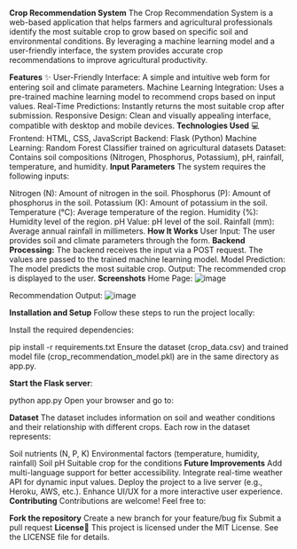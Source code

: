 **Crop Recommendation System**
The Crop Recommendation System is a web-based application that helps farmers and agricultural professionals identify the most suitable crop to grow based on specific soil and environmental conditions. By leveraging a machine learning model and a user-friendly interface, the system provides accurate crop recommendations to improve agricultural productivity.

**Features** ✨
User-Friendly Interface: A simple and intuitive web form for entering soil and climate parameters.
Machine Learning Integration: Uses a pre-trained machine learning model to recommend crops based on input values.
Real-Time Predictions: Instantly returns the most suitable crop after submission.
Responsive Design: Clean and visually appealing interface, compatible with desktop and mobile devices.
**Technologies Used** 💻
Frontend: HTML, CSS, JavaScript
Backend: Flask (Python)
Machine Learning: Random Forest Classifier trained on agricultural datasets
Dataset: Contains soil compositions (Nitrogen, Phosphorus, Potassium), pH, rainfall, temperature, and humidity.
**Input Parameters** 
The system requires the following inputs:

Nitrogen (N): Amount of nitrogen in the soil.
Phosphorus (P): Amount of phosphorus in the soil.
Potassium (K): Amount of potassium in the soil.
Temperature (°C): Average temperature of the region.
Humidity (%): Humidity level of the region.
pH Value: pH level of the soil.
Rainfall (mm): Average annual rainfall in millimeters.
**How It Works** 
User Input: The user provides soil and climate parameters through the form.
**Backend Processing:**
The backend receives the input via a POST request.
The values are passed to the trained machine learning model.
Model Prediction: The model predicts the most suitable crop.
Output: The recommended crop is displayed to the user.
**Screenshots** 
Home Page:
![image](https://github.com/user-attachments/assets/9dcc9252-3720-4327-9c31-39728f49c156)

Recommendation Output:
![image](https://github.com/user-attachments/assets/18addf6b-e685-419c-bb4d-28a0d1ad20d5)


**Installation and Setup**
Follow these steps to run the project locally:

Install the required dependencies:

pip install -r requirements.txt
Ensure the dataset (crop_data.csv) and trained model file (crop_recommendation_model.pkl) are in the same directory as app.py.

**Start the Flask server**:

python app.py
Open your browser and go to:

**Dataset**
The dataset includes information on soil and weather conditions and their relationship with different crops. Each row in the dataset represents:

Soil nutrients (N, P, K)
Environmental factors (temperature, humidity, rainfall)
Soil pH
Suitable crop for the conditions
**Future Improvements**
Add multi-language support for better accessibility.
Integrate real-time weather API for dynamic input values.
Deploy the project to a live server (e.g., Heroku, AWS, etc.).
Enhance UI/UX for a more interactive user experience.
**Contributing**
Contributions are welcome! Feel free to:

**Fork the repository**
Create a new branch for your feature/bug fix
Submit a pull request
**License**📄
This project is licensed under the MIT License. See the LICENSE file for details.

